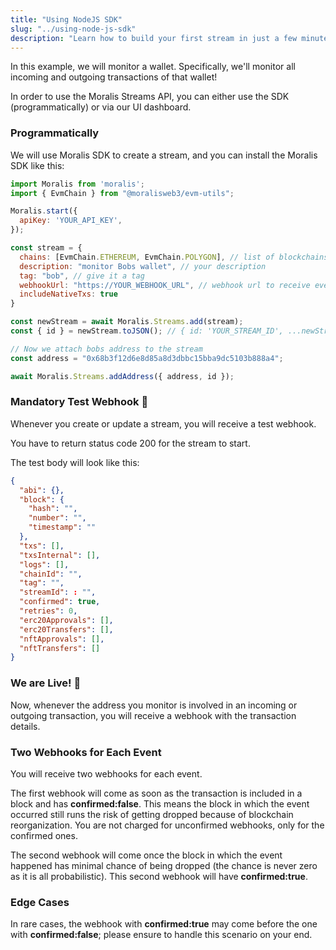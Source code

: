 ```yaml
---
title: "Using NodeJS SDK"
slug: "../using-node-js-sdk"
description: "Learn how to build your first stream in just a few minutes."
---
```

In this example, we will monitor a wallet. Specifically, we'll monitor all incoming and outgoing transactions of that wallet!

In order to use the Moralis Streams API, you can either use the SDK (programmatically) or via our UI dashboard.

### Programmatically

We will use Moralis SDK to create a stream, and you can install the Moralis SDK like this:

```javascript
import Moralis from 'moralis';
import { EvmChain } from "@moralisweb3/evm-utils";

Moralis.start({
  apiKey: 'YOUR_API_KEY',
});

const stream = {
  chains: [EvmChain.ETHEREUM, EvmChain.POLYGON], // list of blockchains to monitor
  description: "monitor Bobs wallet", // your description
  tag: "bob", // give it a tag
  webhookUrl: "https://YOUR_WEBHOOK_URL", // webhook url to receive events,
  includeNativeTxs: true
}

const newStream = await Moralis.Streams.add(stream);
const { id } = newStream.toJSON(); // { id: 'YOUR_STREAM_ID', ...newStream }

// Now we attach bobs address to the stream
const address = "0x68b3f12d6e8d85a8d3dbbc15bba9dc5103b888a4";

await Moralis.Streams.addAddress({ address, id });
```



### Mandatory Test Webhook 🚨

Whenever you create or update a stream, you will receive a test webhook.

You have to return status code 200 for the stream to start.

The test body will look like this:

```json
{
  "abi": {},
  "block": {
    "hash": "",
    "number": "",
    "timestamp": ""
  },
  "txs": [],
  "txsInternal": [],
  "logs": [],
  "chainId": "",
  "tag": "",
  "streamId": : "",
  "confirmed": true,
  "retries": 0,
  "erc20Approvals": [],
  "erc20Transfers": [],
  "nftApprovals": [],
  "nftTransfers": []
}
```



### We are Live! 🎉

Now, whenever the address you monitor is involved in an incoming or outgoing transaction, you will receive a webhook with the transaction details.

### Two Webhooks for Each Event

You will receive two webhooks for each event.

The first webhook will come as soon as the transaction is included in a block and has **confirmed:false**. This means the block in which the event occurred still runs the risk of getting dropped because of blockchain reorganization. You are not charged for unconfirmed webhooks, only for the confirmed ones.

The second webhook will come once the block in which the event happened has minimal chance of being dropped (the chance is never zero as it is all probabilistic). This second webhook will have **confirmed:true**.

### Edge Cases

In rare cases, the webhook with **confirmed:true** may come before the one with **confirmed:false**; please ensure to handle this scenario on your end.